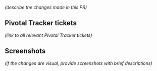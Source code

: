 _(describe the changes made in this PR)_

## Pivotal Tracker tickets
_(link to all relevant Pivotal Tracker tickets)_

## Screenshots
_(if the changes are visual, provide screenshots with brief descriptions)_
